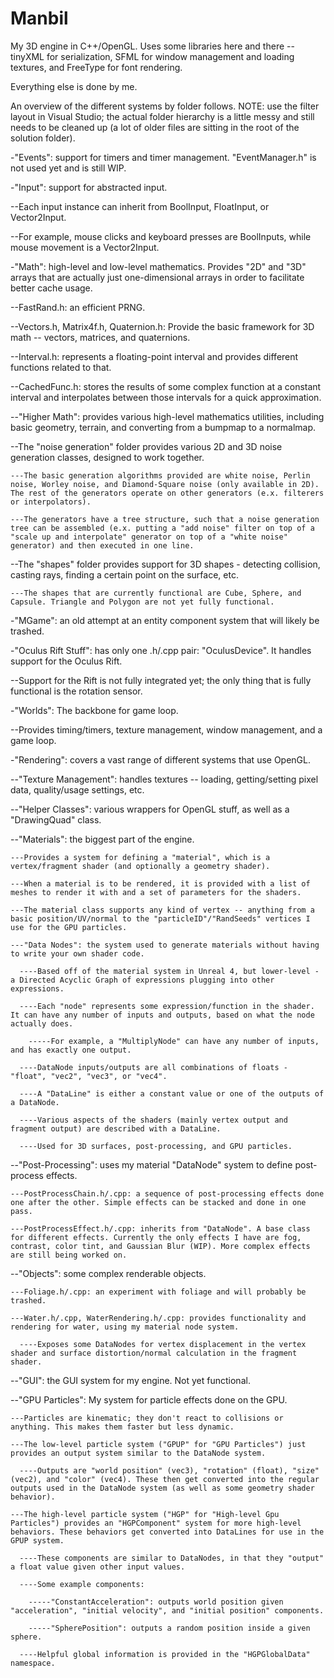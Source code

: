 Manbil
======

My 3D engine in C++/OpenGL. Uses some libraries here and there -- tinyXML for serialization, SFML for window management and loading textures, and FreeType for font rendering.

Everything else is done by me.


An overview of the different systems by folder follows. NOTE: use the filter layout in Visual Studio; the actual folder hierarchy is a little messy and still needs to be cleaned up (a lot of older files are sitting in the root of the solution folder).

-"Events": support for timers and timer management. "EventManager.h" is not used yet and is still WIP.


-"Input": support for abstracted input.

  --Each input instance can inherit from BoolInput, FloatInput, or Vector2Input.
  
  --For example, mouse clicks and keyboard presses are BoolInputs, while mouse movement is a Vector2Input.


-"Math": high-level and low-level mathematics. Provides "2D" and "3D" arrays that are actually just one-dimensional arrays in order to facilitate better cache usage.

  --FastRand.h: an efficient PRNG.
  
  --Vectors.h, Matrix4f.h, Quaternion.h: Provide the basic framework for 3D math -- vectors, matrices, and quaternions.
  
  --Interval.h: represents a floating-point interval and provides different functions related to that.
  
  --CachedFunc.h: stores the results of some complex function at a constant interval and interpolates between those intervals for a quick approximation.
  
  --"Higher Math": provides various high-level mathematics utilities, including basic geometry, terrain, and converting from a bumpmap to a normalmap.
  
  --The "noise generation" folder provides various 2D and 3D noise generation classes, designed to work together.
  
    ---The basic generation algorithms provided are white noise, Perlin noise, Worley noise, and Diamond-Square noise (only available in 2D). The rest of the generators operate on other generators (e.x. filterers or interpolators).
    
    ---The generators have a tree structure, such that a noise generation tree can be assembled (e.x. putting a "add noise" filter on top of a "scale up and interpolate" generator on top of a "white noise" generator) and then executed in one line.
    
  --The "shapes" folder provides support for 3D shapes - detecting collision, casting rays, finding a certain point on the surface, etc.
  
    ---The shapes that are currently functional are Cube, Sphere, and Capsule. Triangle and Polygon are not yet fully functional.
    
    
-"MGame": an old attempt at an entity component system that will likely be trashed.


-"Oculus Rift Stuff": has only one .h/.cpp pair: "OculusDevice". It handles support for the Oculus Rift.

  --Support for the Rift is not fully integrated yet; the only thing that is fully functional is the rotation sensor.
  
  
-"Worlds": The backbone for game loop.

  --Provides timing/timers, texture management, window management, and a game loop.
  
  
-"Rendering": covers a vast range of different systems that use OpenGL.

  --"Texture Management": handles textures -- loading, getting/setting pixel data, quality/usage settings, etc.
  
  --"Helper Classes": various wrappers for OpenGL stuff, as well as a "DrawingQuad" class.
  
  --"Materials": the biggest part of the engine.
  
    ---Provides a system for defining a "material", which is a vertex/fragment shader (and optionally a geometry shader).
    
    ---When a material is to be rendered, it is provided with a list of meshes to render it with and a set of parameters for the shaders.
    
    ---The material class supports any kind of vertex -- anything from a basic position/UV/normal to the "particleID"/"RandSeeds" vertices I use for the GPU particles.
    
    ---"Data Nodes": the system used to generate materials without having to write your own shader code.
    
      ----Based off of the material system in Unreal 4, but lower-level - a Directed Acyclic Graph of expressions plugging into other expressions.
      
      ----Each "node" represents some expression/function in the shader. It can have any number of inputs and outputs, based on what the node actually does.
      
        -----For example, a "MultiplyNode" can have any number of inputs, and has exactly one output.
        
      ----DataNode inputs/outputs are all combinations of floats - "float", "vec2", "vec3", or "vec4".
      
      ----A "DataLine" is either a constant value or one of the outputs of a DataNode.
      
      ----Various aspects of the shaders (mainly vertex output and fragment output) are described with a DataLine.
      
      ----Used for 3D surfaces, post-processing, and GPU particles.
      
  --"Post-Processing": uses my material "DataNode" system to define post-process effects.
  
    ---PostProcessChain.h/.cpp: a sequence of post-processing effects done one after the other. Simple effects can be stacked and done in one pass.
    
    ---PostProcessEffect.h/.cpp: inherits from "DataNode". A base class for different effects. Currently the only effects I have are fog, contrast, color tint, and Gaussian Blur (WIP). More complex effects are still being worked on.
    
  --"Objects": some complex renderable objects.
  
    ---Foliage.h/.cpp: an experiment with foliage and will probably be trashed.
    
    ---Water.h/.cpp, WaterRendering.h/.cpp: provides functionality and rendering for water, using my material node system.
    
      ----Exposes some DataNodes for vertex displacement in the vertex shader and surface distortion/normal calculation in the fragment shader.
      
  --"GUI": the GUI system for my engine. Not yet functional.
  
  --"GPU Particles": My system for particle effects done on the GPU.
  
    ---Particles are kinematic; they don't react to collisions or anything. This makes them faster but less dynamic.
    
    ---The low-level particle system ("GPUP" for "GPU Particles") just provides an output system similar to the DataNode system.
    
      ----Outputs are "world position" (vec3), "rotation" (float), "size" (vec2), and "color" (vec4). These then get converted into the regular outputs used in the DataNode system (as well as some geometry shader behavior).
      
    ---The high-level particle system ("HGP" for "High-level Gpu Particles") provides an "HGPComponent" system for more high-level behaviors. These behaviors get converted into DataLines for use in the GPUP system.
    
      ----These components are similar to DataNodes, in that they "output" a float value given other input values.
      
      ----Some example components:
      
        -----"ConstantAcceleration": outputs world position given "acceleration", "initial velocity", and "initial position" components.
        
        -----"SpherePosition": outputs a random position inside a given sphere.
        
      ----Helpful global information is provided in the "HGPGlobalData" namespace.
